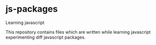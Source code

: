 # js-packages
Learning javascript

This repository contains files which are written 
while 
  learning javascript
  experimenting diff javascript packages.
